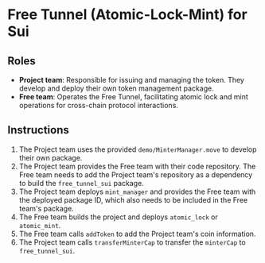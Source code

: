 # Free Tunnel (Atomic-Lock-Mint) for Sui

## Roles

- **Project team**: Responsible for issuing and managing the token. They develop and deploy their own token management package.
- **Free team**: Operates the Free Tunnel, facilitating atomic lock and mint operations for cross-chain protocol interactions.

## Instructions

1. The Project team uses the provided `demo/MinterManager.move` to develop their own package.
2. The Project team provides the Free team with their code repository. The Free team needs to add the Project team's repository as a dependency to build the `free_tunnel_sui` package.
3. The Project team deploys `mint_manager` and provides the Free team with the deployed package ID, which also needs to be included in the Free team's package.
4. The Free team builds the project and deploys `atomic_lock` or `atomic_mint`.
5. The Free team calls `addToken` to add the Project team's coin information.
6. The Project team calls `transferMinterCap` to transfer the `minterCap` to `free_tunnel_sui`.
